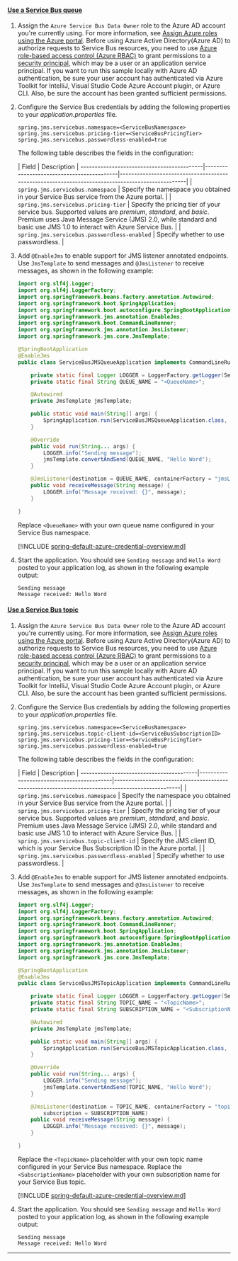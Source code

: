#### [Use a Service Bus queue](#tab/use-a-service-bus-queue)

1. Assign the `Azure Service Bus Data Owner` role to the Azure AD account you're currently using. For more information, see [Assign Azure roles using the Azure portal](https://docs.microsoft.com/azure/role-based-access-control/role-assignments-portal).
   Before using Azure Active Directory(Azure AD) to authorize requests to Service Bus resources, you need to use [Azure role-based access control (Azure RBAC)](/azure/role-based-access-control/overview) to grant permissions to a [security principal](/azure/active-directory/develop/app-objects-and-service-principals#service-principal-object), which may be a user or an application service principal.
   If you want to run this sample locally with Azure AD authentication, be sure your user account has authenticated via Azure Toolkit for IntelliJ, Visual Studio Code Azure Account plugin, or Azure CLI. Also, be sure the account has been granted sufficient permissions.

2. Configure the Service Bus credentials by adding the following properties to your *application.properties* file.

   ```properties
   spring.jms.servicebus.namespace=<ServiceBusNamespace>
   spring.jms.servicebus.pricing-tier=<ServiceBusPricingTier>
   spring.jms.servicebus.passwordless-enabled=true
   ```

   The following table describes the fields in the configuration:

   | Field                                     | Description                                                                                     |
-------------------------------------------|-------------------------------------------|-------------------------------------------------------------------------------------------------|
   | `spring.jms.servicebus.namespace`            | Specify the namespace you obtained in your Service Bus service from the Azure portal. |
   | `spring.jms.servicebus.pricing-tier`         | Specify the pricing tier of your service bus. Supported values are *premium*, *standard*, and *basic*. Premium uses Java Message Service (JMS) 2.0, while standard and basic use JMS 1.0 to interact with Azure Service Bus. |
   | `spring.jms.servicebus.passwordless-enabled` | Specify whether to use passwordless. |

3. Add `@EnableJms` to enable support for JMS listener annotated endpoints. Use `JmsTemplate` to send messages and `@JmsListener` to receive messages, as shown in the following example:

   ```java
   import org.slf4j.Logger;
   import org.slf4j.LoggerFactory;
   import org.springframework.beans.factory.annotation.Autowired;
   import org.springframework.boot.SpringApplication;
   import org.springframework.boot.autoconfigure.SpringBootApplication;
   import org.springframework.jms.annotation.EnableJms;
   import org.springframework.boot.CommandLineRunner;
   import org.springframework.jms.annotation.JmsListener;
   import org.springframework.jms.core.JmsTemplate;

   @SpringBootApplication
   @EnableJms
   public class ServiceBusJMSQueueApplication implements CommandLineRunner {

       private static final Logger LOGGER = LoggerFactory.getLogger(ServiceBusJMSQueueApplication.class);
       private static final String QUEUE_NAME = "<QueueName>";

       @Autowired
       private JmsTemplate jmsTemplate;

       public static void main(String[] args) {
           SpringApplication.run(ServiceBusJMSQueueApplication.class, args);
       }

       @Override
       public void run(String... args) {
           LOGGER.info("Sending message");
           jmsTemplate.convertAndSend(QUEUE_NAME, "Hello Word");
       }

       @JmsListener(destination = QUEUE_NAME, containerFactory = "jmsListenerContainerFactory")
       public void receiveMessage(String message) {
           LOGGER.info("Message received: {}", message);
       }

   }
   ```

   Replace `<QueueName>` with your own queue name configured in your Service Bus namespace.

   [!INCLUDE [spring-default-azure-credential-overview.md](includes/spring-default-azure-credential-overview.md)]

4. Start the application. You should see `Sending message` and `Hello Word` posted to your application log, as shown in the following example output:

   ```output
   Sending message
   Message received: Hello Word
   ```

#### [Use a Service Bus topic](#tab/use-a-service-bus-topic)

1. Assign the `Azure Service Bus Data Owner` role to the Azure AD account you're currently using. For more information, see [Assign Azure roles using the Azure portal](https://docs.microsoft.com/azure/role-based-access-control/role-assignments-portal).
   Before using Azure Active Directory(Azure AD) to authorize requests to Service Bus resources, you need to use [Azure role-based access control (Azure RBAC)](/azure/role-based-access-control/overview) to grant permissions to a [security principal](/azure/active-directory/develop/app-objects-and-service-principals#service-principal-object), which may be a user or an application service principal.
   If you want to run this sample locally with Azure AD authentication, be sure your user account has authenticated via Azure Toolkit for IntelliJ, Visual Studio Code Azure Account plugin, or Azure CLI. Also, be sure the account has been granted sufficient permissions.

2. Configure the Service Bus credentials by adding the following properties to your *application.properties* file.

   ```properties
   spring.jms.servicebus.namespace=<ServiceBusNamespace>
   spring.jms.servicebus.topic-client-id=<ServiceBusSubscriptionID>
   spring.jms.servicebus.pricing-tier=<ServiceBusPricingTier>
   spring.jms.servicebus.passwordless-enabled=true
   ```

   The following table describes the fields in the configuration:

   | Field                                   | Description                                                                                     |
-----------------------------------------|-------------------------------------------|-------------------------------------------------------------------------------------------------|
   | `spring.jms.servicebus.namespace`            | Specify the namespace you obtained in your Service Bus service from the Azure portal. |
   | `spring.jms.servicebus.pricing-tier`         | Specify the pricing tier of your service bus. Supported values are *premium*, *standard*, and *basic*. Premium uses Java Message Service (JMS) 2.0, while standard and basic use JMS 1.0 to interact with Azure Service Bus. |
   | `spring.jms.servicebus.topic-client-id`      | Specify the JMS client ID, which is your Service Bus Subscription ID in the Azure portal.       |
   | `spring.jms.servicebus.passwordless-enabled` | Specify whether to use passwordless. |

3. Add `@EnableJms` to enable support for JMS listener annotated endpoints. Use `JmsTemplate` to send messages and `@JmsListener` to receive messages, as shown in the following example:

   ```java
   import org.slf4j.Logger;
   import org.slf4j.LoggerFactory;
   import org.springframework.beans.factory.annotation.Autowired;
   import org.springframework.boot.CommandLineRunner;
   import org.springframework.boot.SpringApplication;
   import org.springframework.boot.autoconfigure.SpringBootApplication;
   import org.springframework.jms.annotation.EnableJms;
   import org.springframework.jms.annotation.JmsListener;
   import org.springframework.jms.core.JmsTemplate;

   @SpringBootApplication
   @EnableJms
   public class ServiceBusJMSTopicApplication implements CommandLineRunner {

       private static final Logger LOGGER = LoggerFactory.getLogger(ServiceBusJMSTopicApplication.class);
       private static final String TOPIC_NAME = "<TopicName>";
       private static final String SUBSCRIPTION_NAME = "<SubscriptionName>";

       @Autowired
       private JmsTemplate jmsTemplate;

       public static void main(String[] args) {
           SpringApplication.run(ServiceBusJMSTopicApplication.class, args);
       }

       @Override
       public void run(String... args) {
           LOGGER.info("Sending message");
           jmsTemplate.convertAndSend(TOPIC_NAME, "Hello Word");
       }

       @JmsListener(destination = TOPIC_NAME, containerFactory = "topicJmsListenerContainerFactory",
           subscription = SUBSCRIPTION_NAME)
       public void receiveMessage(String message) {
           LOGGER.info("Message received: {}", message);
       }

   }
   ```

   Replace the `<TopicName>` placeholder with your own topic name configured in your Service Bus namespace. Replace the `<SubscriptionName>` placeholder with your own subscription name for your Service Bus topic.

   [!INCLUDE [spring-default-azure-credential-overview.md](includes/spring-default-azure-credential-overview.md)]

4. Start the application. You should see `Sending message` and `Hello Word` posted to your application log, as shown in the following example output:

   ```output
   Sending message
   Message received: Hello Word
   ```

---
